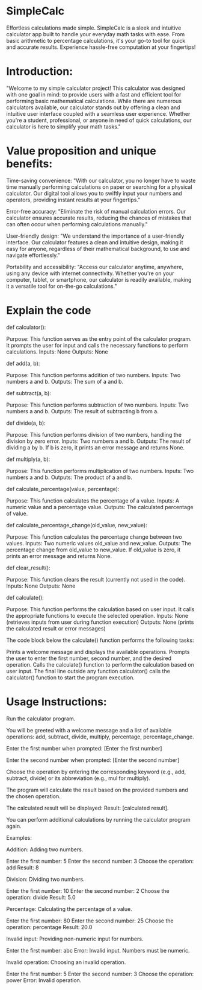 # SimpleCalc
Effortless calculations made simple. SimpleCalc is a sleek and intuitive calculator app built to handle your everyday math tasks with ease. From basic arithmetic to percentage calculations, it's your go-to tool for quick and accurate results. Experience hassle-free computation at your fingertips!


# Introduction:
"Welcome to my simple calculator project! This calculator was designed with one goal in mind: to provide users with a fast and efficient tool for performing basic mathematical calculations. While there are numerous calculators available, our calculator stands out by offering a clean and intuitive user interface coupled with a seamless user experience. Whether you're a student, professional, or anyone in need of quick calculations, our calculator is here to simplify your math tasks."

# Value proposition and unique benefits:

Time-saving convenience: "With our calculator, you no longer have to waste time manually performing calculations on paper or searching for a physical calculator. Our digital tool allows you to swiftly input your numbers and operators, providing instant results at your fingertips."

Error-free accuracy: "Eliminate the risk of manual calculation errors. Our calculator ensures accurate results, reducing the chances of mistakes that can often occur when performing calculations manually."

User-friendly design: "We understand the importance of a user-friendly interface. Our calculator features a clean and intuitive design, making it easy for anyone, regardless of their mathematical background, to use and navigate effortlessly."

Portability and accessibility: "Access our calculator anytime, anywhere, using any device with internet connectivity. Whether you're on your computer, tablet, or smartphone, our calculator is readily available, making it a versatile tool for on-the-go calculations."

# Explain the code

def calculator():

  Purpose: This function serves as the entry point of the calculator program. It prompts the user for input and calls the necessary functions to perform calculations.
  Inputs: None
  Outputs: None

def add(a, b):

  Purpose: This function performs addition of two numbers.
  Inputs: Two numbers a and b.
  Outputs: The sum of a and b.

def subtract(a, b):

  Purpose: This function performs subtraction of two numbers.
  Inputs: Two numbers a and b.
  Outputs: The result of subtracting b from a.

def divide(a, b):

  Purpose: This function performs division of two numbers, handling the division by zero error.
  Inputs: Two numbers a and b.
  Outputs: The result of dividing a by b. If b is zero, it prints an error message and returns None.

def multiply(a, b):

  Purpose: This function performs multiplication of two numbers.
  Inputs: Two numbers a and b.
  Outputs: The product of a and b.

def calculate_percentage(value, percentage):

  Purpose: This function calculates the percentage of a value.
  Inputs: A numeric value and a percentage value.
  Outputs: The calculated percentage of value.

def calculate_percentage_change(old_value, new_value):

  Purpose: This function calculates the percentage change between two values.
  Inputs: Two numeric values old_value and new_value.
  Outputs: The percentage change from old_value to new_value. If old_value is zero, it prints an error message and returns None.

def clear_result():

  Purpose: This function clears the result (currently not used in the code).
  Inputs: None
  Outputs: None

def calculate():

  Purpose: This function performs the calculation based on user input. It calls the appropriate functions to execute the selected operation.
  Inputs: None (retrieves inputs from user during function execution)
  Outputs: None (prints the calculated result or error messages)

The code block below the calculate() function performs the following tasks:

  Prints a welcome message and displays the available operations.
  Prompts the user to enter the first number, second number, and the desired operation.
  Calls the calculate() function to perform the calculation based on user input.
  The final line outside any function calculator() calls the calculator() function to start the program execution.

 # Usage Instructions:

Run the calculator program.

You will be greeted with a welcome message and a list of available operations: add, subtract, divide, multiply, percentage, percentage_change.

Enter the first number when prompted: [Enter the first number]

Enter the second number when prompted: [Enter the second number]

Choose the operation by entering the corresponding keyword (e.g., add, subtract, divide) or its abbreviation (e.g., mul for multiply).

The program will calculate the result based on the provided numbers and the chosen operation.

The calculated result will be displayed: Result: [calculated result].

You can perform additional calculations by running the calculator program again.


Examples:

  Addition: Adding two numbers.
	
Enter the first number: 5
Enter the second number: 3
Choose the operation: add
Result: 8



  Division: Dividing two numbers.

Enter the first number: 10
Enter the second number: 2
Choose the operation: divide
Result: 5.0

Percentage: Calculating the percentage of a value.

Enter the first number: 80
Enter the second number: 25
Choose the operation: percentage
Result: 20.0

Invalid input: Providing non-numeric input for numbers.

Enter the first number: abc
Error: Invalid input. Numbers must be numeric.

Invalid operation: Choosing an invalid operation.

Enter the first number: 5
Enter the second number: 3
Choose the operation: power
Error: Invalid operation.
